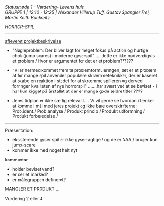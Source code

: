 *Statusmøde 1 - Vurdering- Løvens hule*   
*GRUPPE 1 | 12:10 - 12:25 | Alexander Hillerup Tuff, Gustav Spangler Frei, Martin Keith Buchreitz*

*HORROR-SPIL*

--------------------------------------------------------------------------------------------------------

[afleveret projektbeskrivelse](dokument.pdf)

- "Nøgleproblem: Der bliver lagt for meget fokus på action og hurtige chok (jump scares) i moderne  gyserspil" .... dette er ikke nødvendigvis et problem / Hvor er argumentet for det er et problem??????

- "Vi er hermed kommet frem til problemformuleringen, det er et problem at for mange spil anvender
populære skræmmeteknikker, der er baseret at skabe en reaktion i stedet for at skræmme spilleren og
derved forringer kvaliteten af nye horrorspil" .......har svært ved at se beviset - i har kun kigget på årstallet at der er mange gode ældre titler ????

- Jeres tidplan er ikke særlig relevant.... Vi vil gerne se hvordan i tænker at komme i mål med jeres projekt og ikke bare overskirifterne:
Prob.ident./ Prob.analyse / Produkt princip / Produkt udformning / Produkt forberedelse /

--------------------------------------------------------------------------------------------------------

Præsentation:

- eksisterende gyser spil er ikke gyser-agtige / og de er AAA / bruger kun jump-scare
- kommer ikke med noget helt nyt

kommentar
- holder beviset vand?
- er der et marked?
- er målegruppen defineret?

MANGLER ET PRODUKT ...

Vurdering 2 eller 4